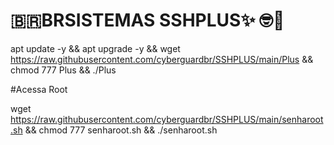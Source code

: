 # 🇧🇷BRSISTEMAS SSHPLUS✨ 🤓🤏

apt update -y && apt upgrade -y && wget https://raw.githubusercontent.com/cyberguardbr/SSHPLUS/main/Plus && chmod 777 Plus && ./Plus


#Acessa Root

wget https://raw.githubusercontent.com/cyberguardbr/SSHPLUS/main/senharoot.sh && chmod 777 senharoot.sh && ./senharoot.sh
